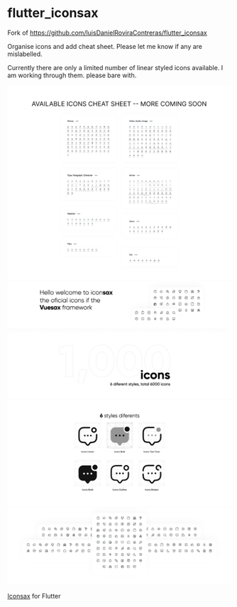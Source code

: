 # flutter_iconsax

Fork of https://github.com/luisDanielRoviraContreras/flutter_iconsax

Organise icons and add cheat sheet. Please let me know if any are mislabelled.

Currently there are only a limited number of linear styled icons available. I am working through them. please bare with.

![Available Icons Cheat Sheet](images/available_icon_cheat_sheet.svg)
![Screenshots](images/1.png)
![Screenshots](images/2.png)
![Screenshots](images/3.png)
![Screenshots](images/4.png)

[Iconsax](https://iconsax.io/) for Flutter
